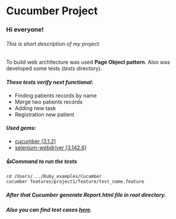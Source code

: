 # Cucumber Project

### Hi everyone!
###### This is short description of my project.

To build web architecture was used **Page Object pattern**.
Also was developed some tests (_tests_ directory).
#### *These tests verify next functional:*
- Finding patients records by name
- Merge two patients records
- Adding new task
- Registration new patient
#### *Used gems:*
- [cucumber (3.1.2)](https://rubygems.org/gems/cucumber/versions/2.4.0)
- [selenium-webdriver (3.142.6)](https://rubygems.org/gems/selenium-webdriver/versions/2.53.0)
#### :+1:*Command to run the tests*
```
cd /Users/.../Ruby_examples/Cucumber
cucumber features/project1/feature/test_name.feature
```
##### After that Cucumber generate Report.html file in root directory.
##### Also you can find test cases [here](https://confluence.softserveinc.com/display/CiscoArrAy/Test+Cases).

